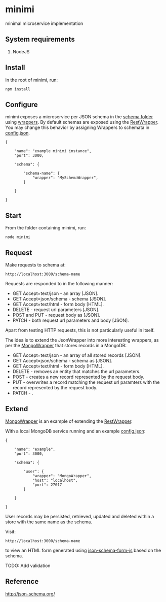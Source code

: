 # minimi

minimal microservice implementation


## System requirements

1. NodeJS


## Install

In the root of minimi, run:
```
npm install
```


## Configure

minimi exposes a microservice per JSON schema in the [schema folder](./schema) using [wrappers](./wrappers).
By default schemas are exposed using the [RestWrapper](./wrappers/RestWrapper).
You may change this behavior by assigning Wrappers to schemata in [config.json](./config.json).

```
{

	"name": "example minimi instance",
	"port": 3000,

	"schema": {

		"schema-name": {
			"wrapper": "MySchemaWrapper",
		}

	}

}
```


## Start

From the folder containing minimi, run:
```
node minimi
```


## Request

Make requests to schema at:
```
http://localhost:3000/schema-name
```

Requests are responded to in the following manner:
* GET Accept=text/json - an array [JSON].
* GET Accept=json/schema - schema [JSON].
* GET Accept=text/html - form body [HTML].
* DELETE - request url parameters [JSON].
* POST and PUT - request body as [JSON].
* PATCH - both request url parameters and body [JSON].

Apart from testing HTTP requests, this is not particularly useful in itself.

The idea is to extend the JsonWrapper into more interesting wrappers, as per the
[MongoWrapper](./wrappers/MongoWrapper.js) that stores records in a MongoDB:
* GET Accept=text/json - an array of all stored records [JSON].
* GET Accept=json/schema - schema as [JSON].
* GET Accept=text/html - form body [HTML].
* DELETE - removes an entity that matches the url parameters.
* POST - creates a new record represented by the request body.
* PUT - overwrites a record matching the request url paramters with the record
  represented by the request body.
* PATCH - .

## Extend

[MongoWrapper](./wrappers/MongoWrapper.js) is an example of extending the
[RestWrapper](./wrappers/RestWrapper.js).

With a local MongoDB service running and an example
[config.json](./config.json):
```
{

	"name": "example",
	"port": 3000,

	"schema": {

		"user": {
			"wrapper": "MongoWrapper",
			"host": "localhost",
			"port": 27017
		}

	}

}
```

User records may be persisted, retrieved, updated and deleted within a store
with the same name as the schema.

Visit:
```
http://localhost:3000/schema-name
```
to view an HTML form generated using
[json-schema-form-js](https://www.npmjs.com/package/json-schema-form-js) based
on the schema.

TODO: Add validation


## Reference

http://json-schema.org/